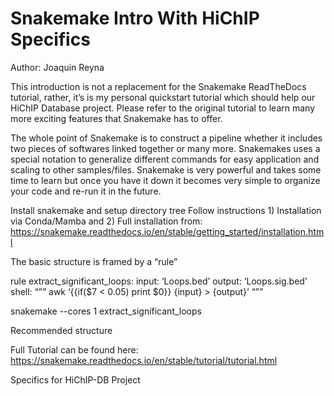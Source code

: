 # Snakemake Intro With HiChIP Specifics
Author: Joaquin Reyna

This introduction is not a replacement for the Snakemake ReadTheDocs tutorial, rather,
it’s is my personal quickstart tutorial which should help our HiChIP Database project.
Please refer to the original tutorial to learn many more exciting features that
Snakemake has to offer. 

The whole point of Snakemake is to construct a pipeline whether it includes two pieces
of softwares linked together or many more. Snakemakes uses a special notation to
generalize different commands for easy application and scaling to other samples/files.
Snakemake is very powerful and takes some time to learn but once you have it down it
becomes very simple to organize your code and re-run it in the future. 

Install snakemake and setup directory tree
Follow instructions 1) Installation via Conda/Mamba and 2) Full installation from: 
https://snakemake.readthedocs.io/en/stable/getting_started/installation.html 


The basic structure is framed by a “rule” 

rule extract_significant_loops:
	input:
		‘Loops.bed’
	output:
		‘Loops.sig.bed’
	shell:
		“””
			awk ‘{{if($7 < 0.05) print $0}} {input} > {output}’
“””

snakemake --cores 1 extract_significant_loops 

Recommended structure

<make the directory tree and snapshot>


Full Tutorial can be found here: 
https://snakemake.readthedocs.io/en/stable/tutorial/tutorial.html 


Specifics for HiChIP-DB Project


